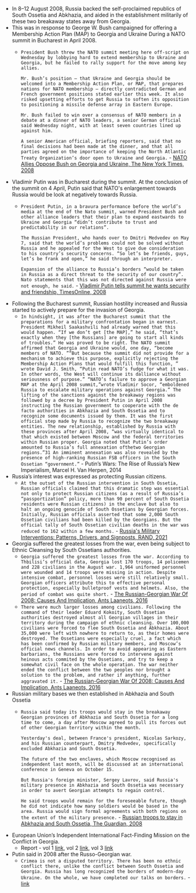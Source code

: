 - In 8–12 August 2008, Russia backed the self-proclaimed republics of South Ossetia and Abkhazia, and aided in the establishment militarily of these two breakaway states away from Georgia.
- This was in response to George W. Bush campaigned for offering a Membership Action Plan (MAP) to Georgia and Ukraine During a NATO summit in Bucharest in April 2008.
	- `President Bush threw the NATO summit meeting here off-script on Wednesday by lobbying hard to extend membership to Ukraine and Georgia, but he failed to rally support for the move among key allies.`
	  
	  `Mr. Bush’s position — that Ukraine and Georgia should be welcomed into a Membership Action Plan, or MAP, that prepares nations for NATO membership — directly contradicted German and French government positions stated earlier this week. It also risked upsetting efforts to get Russia to soften its opposition to positioning a missile defense array in Eastern Europe.`
	  
	  `Mr. Bush failed to win over a consensus of NATO members in a debate at a dinner of NATO leaders, a senior German official said Wednesday night, with at least seven countries lined up against him.`
	  
	  `A senior American official, briefing reporters, said that no final decisions had been made at the dinner, and that all parties agreed on the importance of keeping the North Atlantic Treaty Organization’s door open to Ukraine and Georgia.` - [NATO Allies Oppose Bush on Georgia and Ukraine, The New York Times, 2008](https://web.archive.org/web/20190305061544/https://www.nytimes.com/2008/04/03/world/europe/03nato.html?pagewanted=all)
- Vladimir Putin was in Bucharest during the summit. At the conclusion of the summit on 4 April, Putin said that NATO's enlargement towards Russia would be look at negatively towards Russia.
    - `President Putin, in a bravura performance before the world’s media at the end of the Nato summit, warned President Bush and other alliance leaders that their plan to expand eastwards to Ukraine and Georgia “didn’t contribute to trust and predictability in our relations”.`
	  
	  `The Russian President, who hands over to Dmitri Medvedev on May 7, said that the world’s problems could not be solved without Russia and he appealed for the West to give due consideration to his country’s security concerns. “So let’s be friends, guys, let’s be frank and open,” he said through an interpreter.`
	  
	  `Expansion of the alliance to Russia’s borders “would be taken in Russia as a direct threat to the security of our country”. Nato statements that this was not directed against Russia were not enough, he said.` - [Vladimir Putin tells summit he wants security and friendship, TimesOnline, 2008](https://web.archive.org/web/20080724150537/http://www.timesonline.co.uk/tol/news/world/article3681609.ece)
- Following the Bucharest summit, Russian hostility increased and Russia started to actively prepare for the invasion of Georgia.
    - `In hindsight, it was after the Bucharest summit that the preparations for a military confrontation began in earnest. President Mikheil Saakashvili had already warned that this would happen. “If we don’t get [the MAP],” he said, “that’s exactly when they [the Russians] are going to start all kinds of troubles.” He was proved to be right. The NATO summit affirmed that Georgia and Ukraine would, one day, “become members of NATO. ”“But because the summit did not provide for a mechanism to achieve this purpose, explicitly rejecting the Membership Action Plans that would fulfill this function, ” wrote David J. Smith, “Putin read NATO’s fudge for what it was. In other words, the West will continue its dalliance without seriousness of purpose.” “NATO’s failure to approve a Georgian MAP at the April 2008 summit,”wrote Vladimir Socor, “emboldened Russia to escalate military operations against Georgia.” The lifting of the sanctions against the breakaway regions was followed by a decree by President Putin in April 2008 instructing the Russian government to cooperate with the de facto authorities in Abkhazia and South Ossetia and to recognize some documents issued by them. It was the first official step made by Russia to recognize the two breakaway entities. The new relationship, established by Russia with these provinces after April 2008, “was virtually identical to that which existed between Moscow and the federal territories within Russian proper. Georgia noted that Putin’s order amounted to Russia’s full annexation ofthetwo Georgian regions.”31 An imminent annexation was also revealed by the presence of high-ranking Russian FSB officers in the South Ossetian “government.”` - Putin’s Wars: The Rise of Russia’s New Imperialism, Marcel H. Van Herpen, 2014
- Russia’s interest was expressed as protecting Russian citizens.
    - `At the outset of the Russian intervention in South Ossetia, Russian officials claimed that this dramatic step was essential not only to protect Russian citizens (as a result of Russia’s “passportization” policy, more than 90 percent of South Ossetia residents were Russian citizens) in the enclave but also to halt an ongoing genocide of South Ossetians by Georgian forces. Initially, Russian officials asserted that some 2,000 South Ossetian civilians had been killed by the Georgians. But the official tally of South Ossetian civilian deaths in the war was reduced to 162 within a few months.` - [Russia's Military Interventions: Patterns, Drivers, and Signposts, RAND, 2021](https://www.rand.org/content/dam/rand/pubs/research_reports/RRA400/RRA444-3/RAND_RRA444-3.pdf)
- Georgia suffered the greatest losses from the war, even being subject to Ethnic Cleansing by South Ossetians authorities.
    - `Georgia suffered the greatest losses from the war. According to Thbilisi’s official data, Georgia lost 170 troops, 14 policemen and 228 civilians in the August war. 1,964 uniformed personnel were wounded and 14 troops were missing in action. Despite intensive combat, personnel losses were still relatively small. Georgian officers attribute this to effective personal protection, especially bulletproof vests and helmets. Also, the period of combat was quite short.` - [The Russian-Georgian War Of 2008: Causes And Implication, Ants Laaneots, 2016](https://www.ksk.edu.ee/wp-content/uploads/2016/05/ENDC_Occasional_Papers_4_final.pdf)
    - `There were much larger losses among civilians. Following the command of their leader Eduard Kokoity, South Ossetian authorities destroyed almost all Georgian villages in their territory during the campaign of ethnic cleansing. Over 100,000 civilians were forced to flee South Ossetia and Abkhazia. About 35,000 were left with nowhere to return to, as their homes were destroyed. The Ossetians were especially cruel, a fact which has been confirmed by Russian military members, and Moscow’s official news channels. In order to avoid appearing as Eastern barbarians, the Russians were forced to intervene against heinous acts commited by the Ossetians, and try to keep a somewhat civil face on the whole operation. The war neither ended the conflict between the two peoples nor brought a solution to the problem, and rather if anything, further aggravated it.` - [The Russian-Georgian War Of 2008: Causes And Implication, Ants Laaneots, 2016](https://www.ksk.edu.ee/wp-content/uploads/2016/05/ENDC_Occasional_Papers_4_final.pdf)
- Russian military bases we then established in Abkhazia and South Ossetia
    - `Russia said today its troops would stay in the breakaway Georgian provinces of Abkhazia and South Ossetia for a long time to come, a day after Moscow agreed to pull its forces out of other Georgian territory within the month.`
      
	  `Yesterday's deal, between France's president, Nicolas Sarkozy, and his Russian counterpart, Dmitry Medvedev, specifically excluded Abkhazia and South Ossetia.`
	  
	  `The future of the two enclaves, which Moscow recognised as independent last month, will be discussed at an international conference in Geneva on October 15.`
	  
	  `But Russia's foreign minister, Sergey Lavrov, said Russia's military presence in Abkhazia and South Ossetia was necessary in order to avert Georgian attempts to regain control.`
	  
	  `He said troops would remain for the foreseeable future, though he did not indicate how many soldiers would be based in the area. Russia would sign formal agreements with both regions on the extent of the military presence.` - [Russian troops to stay in Abkhazia and South Ossetia, The Guardian, 2008](https://www.theguardian.com/world/2008/sep/09/georgia.russia)
- European Union’s Independent International Fact-Finding Mission on the Conflict in Georgia.
    - Report - vol 1 [link](https://www.mpil.de/files/pdf4/IIFFMCG_Volume_I2.pdf), vol 2 [link](https://www.mpil.de/files/pdf4/IIFFMCG_Volume_II1.pdf), vol 3 [link](https://www.mpil.de/files/pdf4/IIFFMCG_Volume_III1.pdf)
- Putin said in 2008 after the Russo-Georgian war.
    - `Crimea is not a disputed territory. There has been no ethnic conflict there, unlike the conflict between South Ossetia and Georgia. Russia has long recognized the borders of modern-day Ukraine. On the whole, we have completed our talks on borders.` - [link](https://www.businessinsider.com/putin-in-2008-crimea-is-not-disputed-territory-and-is-part-of-ukraine-2015-4?r=US&IR=T)
